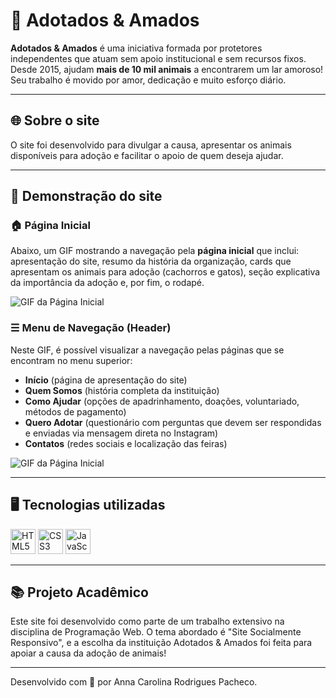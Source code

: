 # 🐾 Adotados & Amados

**Adotados & Amados** é uma iniciativa formada por protetores independentes que atuam sem apoio institucional e sem recursos fixos. Desde 2015, ajudam **mais de 10 mil animais** a encontrarem um lar amoroso! Seu trabalho é movido por amor, dedicação e muito esforço diário.

---

## 🌐 Sobre o site

O site foi desenvolvido para divulgar a causa, apresentar os animais disponíveis para adoção e facilitar o apoio de quem deseja ajudar.

---

## 📸 Demonstração do site

### 🏠 Página Inicial

Abaixo, um GIF mostrando a navegação pela **página inicial** que inclui: apresentação do site, resumo da história da organização, cards que apresentam os animais para adoção (cachorros e gatos), seção explicativa da importância da adoção e, por fim, o rodapé.

![GIF da Página Inicial](https://github.com/hderysite/Adotados-Amados/raw/main/M%C3%ADdia/Read%20Me/GIF_inicio.gif)

### ☰ Menu de Navegação (Header)

Neste GIF, é possível visualizar a navegação pelas páginas que se encontram no menu superior:
- **Início** (página de apresentação do site)
- **Quem Somos** (história completa da instituição)  
- **Como Ajudar** (opções de apadrinhamento, doações, voluntariado, métodos de pagamento)  
- **Quero Adotar** (questionário com perguntas que devem ser respondidas e enviadas via mensagem direta no Instagram)
- **Contatos** (redes sociais e localização das feiras)  

![GIF da Página Inicial](https://github.com/hderysite/Adotados-Amados/raw/main/M%C3%ADdia/Read%20Me/GIF_nav.gif)

---

## 🖥️ Tecnologias utilizadas

<p align="left">
  <img src="https://cdn.jsdelivr.net/gh/devicons/devicon/icons/html5/html5-original.svg" height="40" alt="HTML5" />
  <img src="https://cdn.jsdelivr.net/gh/devicons/devicon/icons/css3/css3-original.svg" height="40" alt="CSS3" />
  <img src="https://cdn.jsdelivr.net/gh/devicons/devicon/icons/javascript/javascript-original.svg" height="40" alt="JavaScript" />
</p>

---

## 📚 Projeto Acadêmico

Este site foi desenvolvido como parte de um trabalho extensivo na disciplina de Programação Web. O tema abordado é "Site Socialmente Responsivo", e a escolha da instituição Adotados & Amados foi feita para apoiar a causa da adoção de animais!

---

Desenvolvido com 💜 por Anna Carolina Rodrigues Pacheco.

